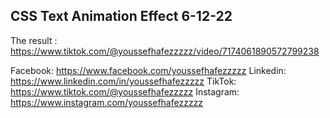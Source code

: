 ## CSS Text Animation Effect 6-12-22
The result : https://www.tiktok.com/@youssefhafezzzzz/video/7174061890572799238

Facebook: https://www.facebook.com/youssefhafezzzzz
Linkedin: https://www.linkedin.com/in/youssefhafezzzzz
TikTok: https://www.tiktok.com/@youssefhafezzzzz
Instagram: https://www.instagram.com/youssefhafezzzzz
